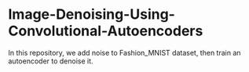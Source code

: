 # Image-Denoising-Using-Convolutional-Autoencoders
In this repository, we add noise to Fashion_MNIST dataset, then train an autoencoder to denoise it.
